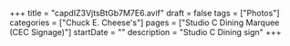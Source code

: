+++
title = "capdIZ3VjtsBtGb7M7E6.avif"
draft = false
tags = ["Photos"]
categories = ["Chuck E. Cheese's"]
pages = ["Studio C Dining Marquee (CEC Signage)"]
startDate = ""
description = "Studio C Dining sign"
+++
